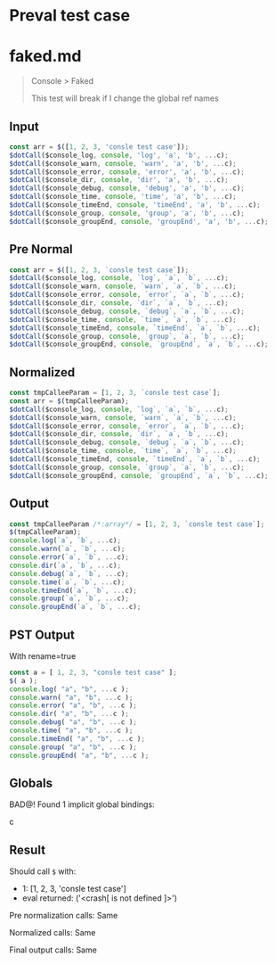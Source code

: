 # Preval test case

# faked.md

> Console > Faked
>
> This test will break if I change the global ref names

## Input

`````js filename=intro
const arr = $([1, 2, 3, 'consle test case']);
$dotCall($console_log, console, 'log', 'a', 'b', ...c);
$dotCall($console_warn, console, 'warn', 'a', 'b', ...c);
$dotCall($console_error, console, 'error', 'a', 'b', ...c);
$dotCall($console_dir, console, 'dir', 'a', 'b', ...c);
$dotCall($console_debug, console, 'debug', 'a', 'b', ...c);
$dotCall($console_time, console, 'time', 'a', 'b', ...c);
$dotCall($console_timeEnd, console, 'timeEnd', 'a', 'b', ...c);
$dotCall($console_group, console, 'group', 'a', 'b', ...c);
$dotCall($console_groupEnd, console, 'groupEnd', 'a', 'b', ...c);
`````

## Pre Normal


`````js filename=intro
const arr = $([1, 2, 3, `consle test case`]);
$dotCall($console_log, console, `log`, `a`, `b`, ...c);
$dotCall($console_warn, console, `warn`, `a`, `b`, ...c);
$dotCall($console_error, console, `error`, `a`, `b`, ...c);
$dotCall($console_dir, console, `dir`, `a`, `b`, ...c);
$dotCall($console_debug, console, `debug`, `a`, `b`, ...c);
$dotCall($console_time, console, `time`, `a`, `b`, ...c);
$dotCall($console_timeEnd, console, `timeEnd`, `a`, `b`, ...c);
$dotCall($console_group, console, `group`, `a`, `b`, ...c);
$dotCall($console_groupEnd, console, `groupEnd`, `a`, `b`, ...c);
`````

## Normalized


`````js filename=intro
const tmpCalleeParam = [1, 2, 3, `consle test case`];
const arr = $(tmpCalleeParam);
$dotCall($console_log, console, `log`, `a`, `b`, ...c);
$dotCall($console_warn, console, `warn`, `a`, `b`, ...c);
$dotCall($console_error, console, `error`, `a`, `b`, ...c);
$dotCall($console_dir, console, `dir`, `a`, `b`, ...c);
$dotCall($console_debug, console, `debug`, `a`, `b`, ...c);
$dotCall($console_time, console, `time`, `a`, `b`, ...c);
$dotCall($console_timeEnd, console, `timeEnd`, `a`, `b`, ...c);
$dotCall($console_group, console, `group`, `a`, `b`, ...c);
$dotCall($console_groupEnd, console, `groupEnd`, `a`, `b`, ...c);
`````

## Output


`````js filename=intro
const tmpCalleeParam /*:array*/ = [1, 2, 3, `consle test case`];
$(tmpCalleeParam);
console.log(`a`, `b`, ...c);
console.warn(`a`, `b`, ...c);
console.error(`a`, `b`, ...c);
console.dir(`a`, `b`, ...c);
console.debug(`a`, `b`, ...c);
console.time(`a`, `b`, ...c);
console.timeEnd(`a`, `b`, ...c);
console.group(`a`, `b`, ...c);
console.groupEnd(`a`, `b`, ...c);
`````

## PST Output

With rename=true

`````js filename=intro
const a = [ 1, 2, 3, "consle test case" ];
$( a );
console.log( "a", "b", ...c );
console.warn( "a", "b", ...c );
console.error( "a", "b", ...c );
console.dir( "a", "b", ...c );
console.debug( "a", "b", ...c );
console.time( "a", "b", ...c );
console.timeEnd( "a", "b", ...c );
console.group( "a", "b", ...c );
console.groupEnd( "a", "b", ...c );
`````

## Globals

BAD@! Found 1 implicit global bindings:

c

## Result

Should call `$` with:
 - 1: [1, 2, 3, 'consle test case']
 - eval returned: ('<crash[ <ref> is not defined ]>')

Pre normalization calls: Same

Normalized calls: Same

Final output calls: Same
